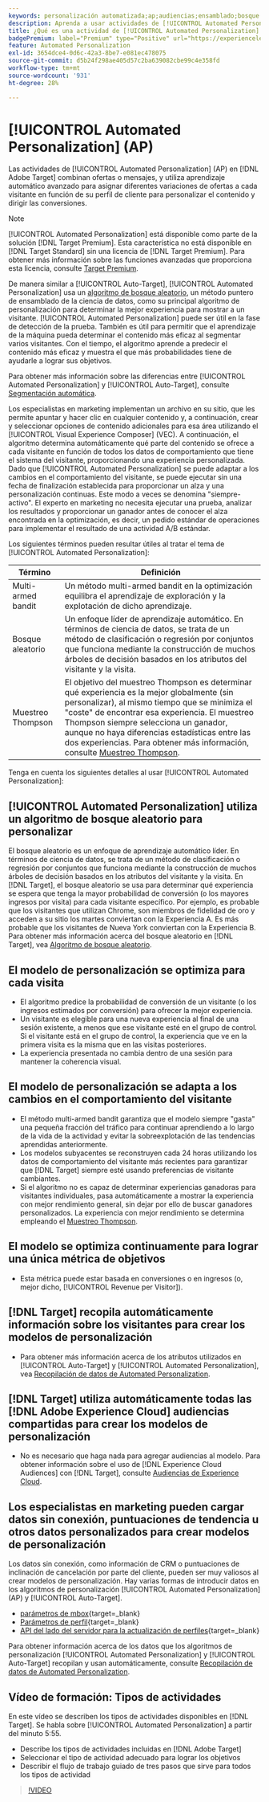 ```yaml
---
keywords: personalización automatizada;ap;audiencias;ensamblado;bosque aleatorio;multi-armed bandit;muestreo thompson;ml;aprendizaje automático
description: Aprenda a usar actividades de [!UICONTROL Automated Personalization] (AP) en  [!DNL Adobe Target] que usan aprendizaje automático avanzado para asignar diferentes variaciones de ofertas a cada visitante.
title: ¿Qué es una actividad de [!UICONTROL Automated Personalization] (AP)?
badgePremium: label="Premium" type="Positive" url="https://experienceleague.adobe.com/docs/target/using/introduction/intro.html?lang=es#premium newtab=true" tooltip="Consulte qué se incluye en Target Premium."
feature: Automated Personalization
exl-id: 3654dce4-0d6c-42a3-8be7-e081ec478075
source-git-commit: d5b24f298ae405d57c2ba639082cbe99c4e358fd
workflow-type: tm+mt
source-wordcount: '931'
ht-degree: 28%

---
```


# [!UICONTROL Automated Personalization] (AP)

Las actividades de [!UICONTROL Automated Personalization] (AP) en [!DNL Adobe Target] combinan ofertas o mensajes, y utiliza aprendizaje automático avanzado para asignar diferentes variaciones de ofertas a cada visitante en función de su perfil de cliente para personalizar el contenido y dirigir las conversiones.

>[!NOTE]
>
>[!UICONTROL Automated Personalization] está disponible como parte de la solución [!DNL Target Premium]. Esta característica no está disponible en [!DNL Target Standard] sin una licencia de [!DNL Target Premium]. Para obtener más información sobre las funciones avanzadas que proporciona esta licencia, consulte [Target Premium](/help/main/c-intro/intro.md#premium).

De manera similar a [!UICONTROL Auto-Target], [!UICONTROL Automated Personalization] usa un [algoritmo de bosque aleatorio](/help/main/c-activities/t-automated-personalization/algo-random-forest.md), un método puntero de ensamblado de la ciencia de datos, como su principal algoritmo de personalización para determinar la mejor experiencia para mostrar a un visitante. [!UICONTROL Automated Personalization] puede ser útil en la fase de detección de la prueba. También es útil para permitir que el aprendizaje de la máquina pueda determinar el contenido más eficaz al segmentar varios visitantes. Con el tiempo, el algoritmo aprende a predecir el contenido más eficaz y muestra el que más probabilidades tiene de ayudarle a lograr sus objetivos.

Para obtener más información sobre las diferencias entre [!UICONTROL Automated Personalization] y [!UICONTROL Auto-Target], consulte [Segmentación automática](/help/main/c-activities/auto-target/auto-target-to-optimize.md#section_BA4D83BE40F14A96BE7CBC7C7CF2A8FB).

Los especialistas en marketing implementan un archivo en su sitio, que les permite apuntar y hacer clic en cualquier contenido y, a continuación, crear y seleccionar opciones de contenido adicionales para esa área utilizando el [!UICONTROL Visual Experience Composer] (VEC). A continuación, el algoritmo determina automáticamente qué parte del contenido se ofrece a cada visitante en función de todos los datos de comportamiento que tiene el sistema del visitante, proporcionando una experiencia personalizada. Dado que [!UICONTROL Automated Personalization] se puede adaptar a los cambios en el comportamiento del visitante, se puede ejecutar sin una fecha de finalización establecida para proporcionar un alza y una personalización continuas. Este modo a veces se denomina &quot;siempre-activo&quot;. El experto en marketing no necesita ejecutar una prueba, analizar los resultados y proporcionar un ganador antes de conocer el alza encontrada en la optimización, es decir, un pedido estándar de operaciones para implementar el resultado de una actividad A/B estándar.

Los siguientes términos pueden resultar útiles al tratar el tema de [!UICONTROL Automated Personalization]:

| Término | Definición |
|---|---|
| Multi-armed bandit | Un método multi-armed bandit en la optimización equilibra el aprendizaje de exploración y la explotación de dicho aprendizaje. |
| Bosque aleatorio | Un enfoque líder de aprendizaje automático. En términos de ciencia de datos, se trata de un método de clasificación o regresión por conjuntos que funciona mediante la construcción de muchos árboles de decisión basados en los atributos del visitante y la visita. |
| Muestreo Thompson | El objetivo del muestreo Thompson es determinar qué experiencia es la mejor globalmente (sin personalizar), al mismo tiempo que se minimiza el &quot;coste&quot; de encontrar esa experiencia. El muestreo Thompson siempre selecciona un ganador, aunque no haya diferencias estadísticas entre las dos experiencias. Para obtener más información, consulte [Muestreo Thompson](https://en.wikipedia.org/wiki/Thompson_sampling). |

Tenga en cuenta los siguientes detalles al usar [!UICONTROL Automated Personalization]:

## [!UICONTROL Automated Personalization] utiliza un algoritmo de bosque aleatorio para personalizar

El bosque aleatorio es un enfoque de aprendizaje automático líder. En términos de ciencia de datos, se trata de un método de clasificación o regresión por conjuntos que funciona mediante la construcción de muchos árboles de decisión basados en los atributos del visitante y la visita. En [!DNL Target], el bosque aleatorio se usa para determinar qué experiencia se espera que tenga la mayor probabilidad de conversión (o los mayores ingresos por visita) para cada visitante específico. Por ejemplo, es probable que los visitantes que utilizan Chrome, son miembros de fidelidad de oro y acceden a su sitio los martes conviertan con la Experiencia A. Es más probable que los visitantes de Nueva York conviertan con la Experiencia B. Para obtener más información acerca del bosque aleatorio en [!DNL Target], vea [Algoritmo de bosque aleatorio](/help/main/c-activities/t-automated-personalization/algo-random-forest.md).

## El modelo de personalización se optimiza para cada visita

* El algoritmo predice la probabilidad de conversión de un visitante (o los ingresos estimados por conversión) para ofrecer la mejor experiencia.
* Un visitante es elegible para una nueva experiencia al final de una sesión existente, a menos que ese visitante esté en el grupo de control. Si el visitante está en el grupo de control, la experiencia que ve en la primera visita es la misma que en las visitas posteriores.
* La experiencia presentada no cambia dentro de una sesión para mantener la coherencia visual.

## El modelo de personalización se adapta a los cambios en el comportamiento del visitante

* El método multi-armed bandit garantiza que el modelo siempre &quot;gasta&quot; una pequeña fracción del tráfico para continuar aprendiendo a lo largo de la vida de la actividad y evitar la sobreexplotación de las tendencias aprendidas anteriormente.
* Los modelos subyacentes se reconstruyen cada 24 horas utilizando los datos de comportamiento del visitante más recientes para garantizar que [!DNL Target] siempre esté usando preferencias de visitante cambiantes.
* Si el algoritmo no es capaz de determinar experiencias ganadoras para visitantes individuales, pasa automáticamente a mostrar la experiencia con mejor rendimiento general, sin dejar por ello de buscar ganadores personalizados. La experiencia con mejor rendimiento se determina empleando el [Muestreo Thompson](https://en.wikipedia.org/wiki/Thompson_sampling).

## El modelo se optimiza continuamente para lograr una única métrica de objetivos

* Esta métrica puede estar basada en conversiones o en ingresos (o, mejor dicho, [!UICONTROL Revenue per Visitor]).

## [!DNL Target] recopila automáticamente información sobre los visitantes para crear los modelos de personalización

* Para obtener más información acerca de los atributos utilizados en [!UICONTROL Auto-Target] y [!UICONTROL Automated Personalization], vea [Recopilación de datos de Automated Personalization](/help/main/c-activities/t-automated-personalization/ap-data.md).

## [!DNL Target] utiliza automáticamente todas las [!DNL Adobe Experience Cloud] audiencias compartidas para crear los modelos de personalización

* No es necesario que haga nada para agregar audiencias al modelo. Para obtener información sobre el uso de [!DNL Experience Cloud Audiences] con [!DNL Target], consulte [Audiencias de Experience Cloud](/help/main/c-integrating-target-with-mac/mmp.md).

## Los especialistas en marketing pueden cargar datos sin conexión, puntuaciones de tendencia u otros datos personalizados para crear modelos de personalización

Los datos sin conexión, como información de CRM o puntuaciones de inclinación de cancelación por parte del cliente, pueden ser muy valiosos al crear modelos de personalización. Hay varias formas de introducir datos en los algoritmos de personalización [!UICONTROL Automated Personalization] (AP) y [!UICONTROL Auto-Target].

* [parámetros de mbox](https://experienceleague.adobe.com/docs/target-dev/developer/implementation/methods/methods-to-get-data-into-target.html?lang=es){target=_blank}
* [Parámetros de perfil](https://experienceleague.adobe.com/docs/target-dev/developer/implementation/methods/methods-to-get-data-into-target.html?lang=es){target=_blank}
* [API del lado del servidor para la actualización de perfiles](https://experienceleague.adobe.com/docs/target-dev/developer/implementation/methods/methods-to-get-data-into-target.html?lang=es){target=_blank}

Para obtener información acerca de los datos que los algoritmos de personalización [!UICONTROL Automated Personalization] y [!UICONTROL Auto-Target] recopilan y usan automáticamente, consulte [Recopilación de datos de Automated Personalization](/help/main/c-activities/t-automated-personalization/ap-data.md).

## Vídeo de formación: Tipos de actividades

En este vídeo se describen los tipos de actividades disponibles en [!DNL Target]. Se habla sobre [!UICONTROL Automated Personalization] a partir del minuto 5:55.

* Describe los tipos de actividades incluidas en [!DNL Adobe Target]
* Seleccionar el tipo de actividad adecuado para lograr los objetivos
* Describir el flujo de trabajo guiado de tres pasos que sirve para todos los tipos de actividad

>[!VIDEO](https://video.tv.adobe.com/v/30103?captions=spa)
